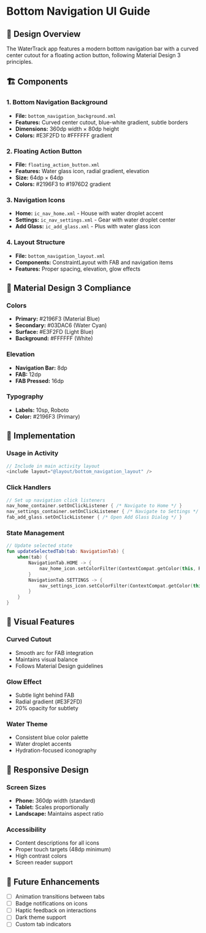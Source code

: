 # Bottom Navigation UI Guide

## 🎨 Design Overview

The WaterTrack app features a modern bottom navigation bar with a curved center cutout for a floating action button, following Material Design 3 principles.

## 🏗️ Components

### 1. Bottom Navigation Background
- **File:** `bottom_navigation_background.xml`
- **Features:** Curved center cutout, blue-white gradient, subtle borders
- **Dimensions:** 360dp width × 80dp height
- **Colors:** #E3F2FD to #FFFFFF gradient

### 2. Floating Action Button
- **File:** `floating_action_button.xml`
- **Features:** Water glass icon, radial gradient, elevation
- **Size:** 64dp × 64dp
- **Colors:** #2196F3 to #1976D2 gradient

### 3. Navigation Icons
- **Home:** `ic_nav_home.xml` - House with water droplet accent
- **Settings:** `ic_nav_settings.xml` - Gear with water droplet center
- **Add Glass:** `ic_add_glass.xml` - Plus with water glass icon

### 4. Layout Structure
- **File:** `bottom_navigation_layout.xml`
- **Components:** ConstraintLayout with FAB and navigation items
- **Features:** Proper spacing, elevation, glow effects

## 🎯 Material Design 3 Compliance

### Colors
- **Primary:** #2196F3 (Material Blue)
- **Secondary:** #03DAC6 (Water Cyan)
- **Surface:** #E3F2FD (Light Blue)
- **Background:** #FFFFFF (White)

### Elevation
- **Navigation Bar:** 8dp
- **FAB:** 12dp
- **FAB Pressed:** 16dp

### Typography
- **Labels:** 10sp, Roboto
- **Color:** #2196F3 (Primary)

## 🔧 Implementation

### Usage in Activity
```kotlin
// Include in main activity layout
<include layout="@layout/bottom_navigation_layout" />
```

### Click Handlers
```kotlin
// Set up navigation click listeners
nav_home_container.setOnClickListener { /* Navigate to Home */ }
nav_settings_container.setOnClickListener { /* Navigate to Settings */ }
fab_add_glass.setOnClickListener { /* Open Add Glass Dialog */ }
```

### State Management
```kotlin
// Update selected state
fun updateSelectedTab(tab: NavigationTab) {
    when(tab) {
        NavigationTab.HOME -> {
            nav_home_icon.setColorFilter(ContextCompat.getColor(this, R.color.navigation_icon_selected))
        }
        NavigationTab.SETTINGS -> {
            nav_settings_icon.setColorFilter(ContextCompat.getColor(this, R.color.navigation_icon_selected))
        }
    }
}
```

## 🎨 Visual Features

### Curved Cutout
- Smooth arc for FAB integration
- Maintains visual balance
- Follows Material Design guidelines

### Glow Effect
- Subtle light behind FAB
- Radial gradient (#E3F2FD)
- 20% opacity for subtlety

### Water Theme
- Consistent blue color palette
- Water droplet accents
- Hydration-focused iconography

## 📱 Responsive Design

### Screen Sizes
- **Phone:** 360dp width (standard)
- **Tablet:** Scales proportionally
- **Landscape:** Maintains aspect ratio

### Accessibility
- Content descriptions for all icons
- Proper touch targets (48dp minimum)
- High contrast colors
- Screen reader support

## 🚀 Future Enhancements

- [ ] Animation transitions between tabs
- [ ] Badge notifications on icons
- [ ] Haptic feedback on interactions
- [ ] Dark theme support
- [ ] Custom tab indicators
